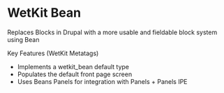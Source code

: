 WetKit Bean
===============
Replaces Blocks in Drupal with a more usable and fieldable block system using Bean

Key Features (WetKit Metatags)

* Implements a wetkit_bean default type
* Populates the default front page screen
* Uses Beans Panels for integration with Panels + Panels IPE